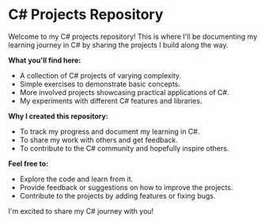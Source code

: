 # C# Projects Repository

Welcome to my C# projects repository! This is where I'll be documenting my learning journey in C# by sharing the projects I build along the way.

**What you'll find here:**

- A collection of C# projects of varying complexity.
- Simple exercises to demonstrate basic concepts.
- More involved projects showcasing practical applications of C#.
- My experiments with different C# features and libraries.

**Why I created this repository:**

- To track my progress and document my learning in C#.
- To share my work with others and get feedback.
- To contribute to the C# community and hopefully inspire others.

**Feel free to:**

- Explore the code and learn from it.
- Provide feedback or suggestions on how to improve the projects.
- Contribute to the projects by adding features or fixing bugs.

I'm excited to share my C# journey with you!
